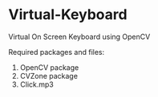 # Virtual-Keyboard
Virtual On Screen Keyboard using OpenCV

Required packages and files:
1. OpenCV package
2. CVZone package
3. Click.mp3
